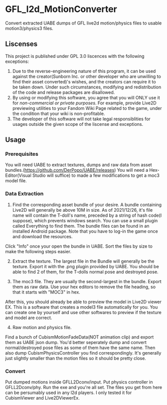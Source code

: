 # GFL_l2d_MotionConverter
 Convert extracted UABE dumps of GFL live2d motion/physics files to usable motion3/physics3 files.

 ## Liscenses
 This project is published under GPL 3.0 liscences with the following exceptions:
 1. Due to the reverse-engineering nature of this program, it can be used against the creator(Sunborn Inc. or other developer who are unwilling to find their asset converted)'s wishes, and the creators can require it to be taken down. Under such circumstances, modifying and redistribution of the code and release packages are disallowed.
 2. By using or modifying this software, you agree that you will ONLY use it for *non-commercial or private purposes*. For example, provide Live2D previewing utilities to your Fandom Wiki Page related to the game, under the condition that your wiki is non-profitable.
 3. The developer of this software will not take legal responsiblities for usages outside the given scope of the liscense and exceptions.

 ## Usage

 ### Prerequisites
 You will need UABE to extract textures, dumps and raw data from asset bundles.(https://github.com/DerPopo/UABE/releases)
 You will need a Hex-Editor(Visual Studio will suffice) to made a few modifications to get a moc3 model file.

 ### Data Extraction
 1. Find the corresponding asset bundle of your desire. A bundle containing Live2D will generally be above 10M in size. As of 2021/12/26, it's file name will contain the T-doll's name, preceded by a string of hash code(I suppose), which prevents windows search.
 You can use a small plugin called Everything to find them. The bundle files can be found in an installed Android package. Note that you have to log-in the game once and download the resources.

 Click "Info" once your open the bundle in UABE. Sort the files by size to make the following steps easier.

 2. Extract the texture.
 The largest file in the Bundle will generally be the texture. Export it with the .png plugin provided by UABE. You should be able to find 2 of them, for the T-dolls normal pose and destroyed pose.

 3. The moc3 file.
 They are usually the second-largest in the bundle. Export them as raw data. Use your hex editors to remove the file heading, so that it starts with "MOC3" in hex.

 After this, you should already be able to preview the model in Live2D viewer EX. This is a software that creates a model3 file automatically for you. You can create one by yourself and use other softwares to preview if the texture and model are correct.

 4. Raw motion and physics file.

 Find a bunch of CubismMotionFadeData(NOT animation clip) and export them as UABE json dump. You'd better seperately dump and convert normal/destroyed pose files as some of them have the same name.
 Then also dump CubismPhysicsController you find correspondingly. It's generally just slightly smaller than the motion files so it should be pretty close.

 ### Convert
 Put dumped motions inside GFLL2Dconv/input. Put physics controller in GFLL2Dconv/phy. Run the exe and you're all set.
 The files you get from here can be persumably used in any l2d players. I only tested it for CubismViewer and Live2DViewerEx.